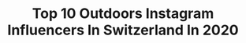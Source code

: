 ---
title: Top 10 Outdoors Instagram Influencers In Switzerland In 2020
description: >-
  Find top outdoors Instagram influencers in Switzerland in 2020. Most popular hashtags: #switzerland #inlovewithswitzerland #awesome #nature.
platform: Instagram
profiles:
  - username: "nathan.salomon"
    fullname: >-
      Nathan / Switzerland
    location: "Switzerland"
    followers: 4440
    engagement: 2889
    commentsToLikes: 0.196192
    id: ck15rf45g7mfe0i19oz2yivs8
    verified: false
    hashtags: "#landscape, #minimalism, #italytravel, #unlimitedplanet"
  - username: "phil_wenger"
    fullname: >-
      Phil Wenger Photography
    location: "Switzerland"
    followers: 11331
    engagement: 525
    commentsToLikes: 0.018115
    id: ck5byfpqsp2710i118cmkswuv
    verified: false
    hashtags: "#niesen, #wildlovestories, #elopementcollective, #canon"
  - username: "helenapichler"
    fullname: >-
      Helena
    location: "Switzerland"
    followers: 10257
    engagement: 1501
    commentsToLikes: 0.045326
    id: ck5hi2yynbe2l0i11qya2e3sp
    verified: false
    hashtags: "#dsvr, #inlovewithswitzerland, #global, #rsa"
  - username: "wunschengel"
    fullname: >-
      Julia // #intensifyinglife ✌🏼
    location: "Switzerland"
    followers: 5734
    engagement: 954
    commentsToLikes: 0.074259
    id: ck0vximf6z2w30i19xxw3r4rg
    verified: false
    hashtags: "#mountainlove, #huacachina, #droneoftheday, #wintercamping"
  - username: "lisaplanzer"
    fullname: >-
      Lisa Planzer
    location: "Switzerland"
    followers: 3227
    engagement: 2195
    commentsToLikes: 0.071797
    id: ck0w0cu75djni0i19z60acaj8
    verified: false
    hashtags: "#engelberg, #schweiztourismus, #rothenthurm, #eclectic"
  - username: "mywildswiss"
    fullname: >-
      KAITO
    location: "Switzerland"
    followers: 16753
    engagement: 450
    commentsToLikes: 0.059546
    id: ck0u9nhila8vt0i1964vx6iq6
    verified: false
    hashtags: "#hurttaadventurecollar, #feelthealps, #merrellkindness, #plant"
  - username: "mickdorff"
    fullname: >-
      Mick Dierdorff
    location: "Switzerland"
    followers: 6225
    engagement: 1196
    commentsToLikes: 0.031872
    id: ck5hedxrpsepg0i11mb0iut8x
    verified: true
    hashtags: "#superg, #snowboardcross, #sbxlife, #drone"
  - username: "kevs.art"
    fullname: >-
      Kevin ☆ Jack
    location: "Switzerland"
    followers: 7243
    engagement: 935
    commentsToLikes: 0.037044
    id: ck15rjucr89wu0i199l7xoc7p
    verified: false
    hashtags: "#createcommune, #reykjavikiceland, #zermattswitzerland, #newyork"
  - username: "_p.r.i.s.m.a_"
    fullname: >-
      Simo Buch
    location: "Switzerland"
    followers: 17292
    engagement: 354
    commentsToLikes: 0.047742
    id: ck0vw18dlrndh0i192g5a4x41
    verified: false
    hashtags: "#globalcapture, #sunrise, #gitzo, #natgeoadventure"
  - username: "martinbissig"
    fullname: >-
      Martin Bissig
    location: "Switzerland"
    followers: 47648
    engagement: 579
    commentsToLikes: 0.014783
    id: ck14llp5ovaro0i192hqa9f48
    verified: true
    hashtags: "#livigno, #mtbpictureoftheday, #eosr, #bikegirls"
---